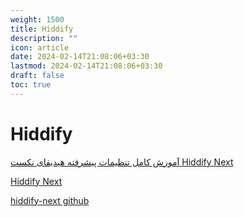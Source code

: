 ```yaml
---
weight: 1500
title: Hiddify
description: ""
icon: article
date: 2024-02-14T21:08:06+03:30
lastmod: 2024-02-14T21:08:06+03:30
draft: false
toc: true
---
```

# Hiddify

[آموزش کامل تنظیمات پیشرفته هیدیفای نکست Hiddify Next](https://www.youtube.com/watch?v=NtQ0bQlIRrY)

[Hiddify Next](https://www.youtube.com/watch?v=EjHjLQbC40E)

[hiddify-next github](https://github.com/hiddify/hiddify-next/releases/v0.15.6)